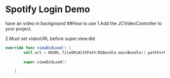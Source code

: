 # Spotify Login Demo
have an video in background 
##How to use
1.Add the JCVideoController to your project.

2.Must set videoURL before super.view.did
```swift
override func viewDidLoad() {
        self.url = NSURL.fileURLWithPath(NSBundle.mainBundle().pathForResource("m", ofType: "mp4")!)
        
        super.viewDidLoad()

    }
```

